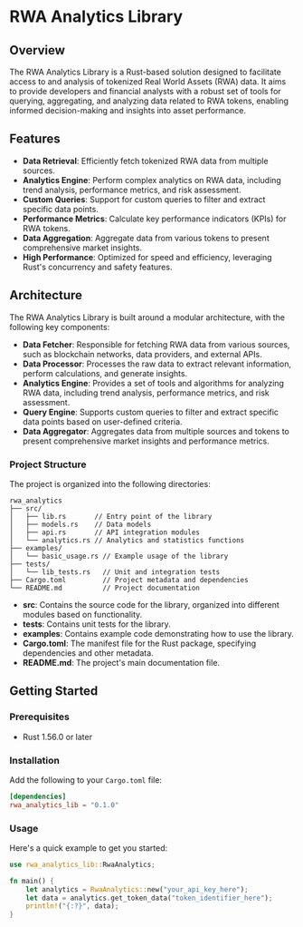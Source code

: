# RWA Analytics Library

## Overview

The RWA Analytics Library is a Rust-based solution designed to facilitate access to and analysis of tokenized Real World Assets (RWA) data. It aims to provide developers and financial analysts with a robust set of tools for querying, aggregating, and analyzing data related to RWA tokens, enabling informed decision-making and insights into asset performance.

## Features

- **Data Retrieval**: Efficiently fetch tokenized RWA data from multiple sources.
- **Analytics Engine**: Perform complex analytics on RWA data, including trend analysis, performance metrics, and risk assessment.
- **Custom Queries**: Support for custom queries to filter and extract specific data points.
- **Performance Metrics**: Calculate key performance indicators (KPIs) for RWA tokens.
- **Data Aggregation**: Aggregate data from various tokens to present comprehensive market insights.
- **High Performance**: Optimized for speed and efficiency, leveraging Rust's concurrency and safety features.

## Architecture

The RWA Analytics Library is built around a modular architecture, with the following key components:

- **Data Fetcher**: Responsible for fetching RWA data from various sources, such as blockchain networks, data providers, and external APIs.
- **Data Processor**: Processes the raw data to extract relevant information, perform calculations, and generate insights.
- **Analytics Engine**: Provides a set of tools and algorithms for analyzing RWA data, including trend analysis, performance metrics, and risk assessment.
- **Query Engine**: Supports custom queries to filter and extract specific data points based on user-defined criteria.
- **Data Aggregator**: Aggregates data from multiple sources and tokens to present comprehensive market insights and performance metrics.

### Project Structure

The project is organized into the following directories:

```plaintext
rwa_analytics
├── src/
│   ├── lib.rs       // Entry point of the library
│   ├── models.rs    // Data models
│   ├── api.rs       // API integration modules
│   └── analytics.rs // Analytics and statistics functions
├── examples/
│   └── basic_usage.rs // Example usage of the library
├── tests/
│   └── lib_tests.rs   // Unit and integration tests
├── Cargo.toml         // Project metadata and dependencies
└── README.md          // Project documentation
```

- **src**: Contains the source code for the library, organized into different modules based on functionality.
- **tests**: Contains unit tests for the library.
- **examples**: Contains example code demonstrating how to use the library.
- **Cargo.toml**: The manifest file for the Rust package, specifying dependencies and other metadata.
- **README.md**: The project's main documentation file.

## Getting Started

### Prerequisites

- Rust 1.56.0 or later

### Installation

Add the following to your `Cargo.toml` file:

```toml
[dependencies]
rwa_analytics_lib = "0.1.0"
```

### Usage

Here's a quick example to get you started:

```rust
use rwa_analytics_lib::RwaAnalytics;

fn main() {
    let analytics = RwaAnalytics::new("your_api_key_here");
    let data = analytics.get_token_data("token_identifier_here");
    println!("{:?}", data);
}
```
